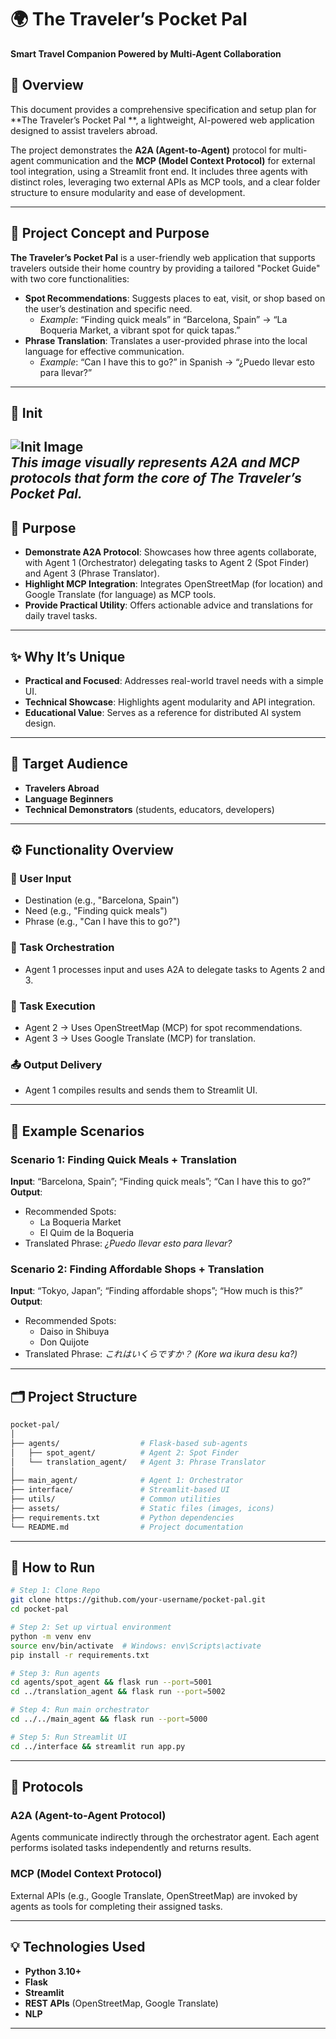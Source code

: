 # 🌍 The Traveler’s Pocket Pal 

**Smart Travel Companion Powered by Multi-Agent Collaboration**

## 📖 Overview

This document provides a comprehensive specification and setup plan for **The Traveler’s Pocket Pal **, a lightweight, AI-powered web application designed to assist travelers abroad.

The project demonstrates the **A2A (Agent-to-Agent)** protocol for multi-agent communication and the **MCP (Model Context Protocol)** for external tool integration, using a Streamlit front end. It includes three agents with distinct roles, leveraging two external APIs as MCP tools, and a clear folder structure to ensure modularity and ease of development.

---

## 🧠 Project Concept and Purpose

**The Traveler’s Pocket Pal** is a user-friendly web application that supports travelers outside their home country by providing a tailored "Pocket Guide" with two core functionalities:

- **Spot Recommendations**: Suggests places to eat, visit, or shop based on the user’s destination and specific need.
    - _Example_: “Finding quick meals” in “Barcelona, Spain” → “La Boqueria Market, a vibrant spot for quick tapas.”
- **Phrase Translation**: Translates a user-provided phrase into the local language for effective communication.
    - _Example_: “Can I have this to go?” in Spanish → “¿Puedo llevar esto para llevar?”

---
## 📸 Init

![Init Image](https://media.licdn.com/dms/image/v2/D5622AQGtBESqSfcjsQ/feedshare-shrink_1280/B56ZY5c2cXH0Ak-/0/1744720592440?e=2147483647&v=beta&t=9JCK9BHTB0oTDTxXxCinQMdZocjALKkSNt9yYgnXBAg)  
*This image visually represents A2A and MCP protocols that form the core of The Traveler’s Pocket Pal.*
---
## 🎯 Purpose

- **Demonstrate A2A Protocol**: Showcases how three agents collaborate, with Agent 1 (Orchestrator) delegating tasks to Agent 2 (Spot Finder) and Agent 3 (Phrase Translator).
- **Highlight MCP Integration**: Integrates OpenStreetMap (for location) and Google Translate (for language) as MCP tools.
- **Provide Practical Utility**: Offers actionable advice and translations for daily travel tasks.

---

## ✨ Why It’s Unique

- **Practical and Focused**: Addresses real-world travel needs with a simple UI.
- **Technical Showcase**: Highlights agent modularity and API integration.
- **Educational Value**: Serves as a reference for distributed AI system design.

---

## 👥 Target Audience

- **Travelers Abroad**
- **Language Beginners**
- **Technical Demonstrators** (students, educators, developers)

---

## ⚙️ Functionality Overview

### 👤 User Input
- Destination (e.g., "Barcelona, Spain")
- Need (e.g., "Finding quick meals")
- Phrase (e.g., "Can I have this to go?")

### 🔁 Task Orchestration
- Agent 1 processes input and uses A2A to delegate tasks to Agents 2 and 3.

### 🧠 Task Execution
- Agent 2 → Uses OpenStreetMap (MCP) for spot recommendations.
- Agent 3 → Uses Google Translate (MCP) for translation.

### 📤 Output Delivery
- Agent 1 compiles results and sends them to Streamlit UI.

---

## 🧪 Example Scenarios

### Scenario 1: Finding Quick Meals + Translation
**Input**: “Barcelona, Spain”; “Finding quick meals”; “Can I have this to go?”  
**Output**:
- Recommended Spots:
    - La Boqueria Market
    - El Quim de la Boqueria
- Translated Phrase: _¿Puedo llevar esto para llevar?_

### Scenario 2: Finding Affordable Shops + Translation
**Input**: “Tokyo, Japan”; “Finding affordable shops”; “How much is this?”  
**Output**:
- Recommended Spots:
    - Daiso in Shibuya
    - Don Quijote
- Translated Phrase: _これはいくらですか？ (Kore wa ikura desu ka?)_

---

## 🗂️ Project Structure

```bash
pocket-pal/
│
├── agents/                  # Flask-based sub-agents
│   ├── spot_agent/          # Agent 2: Spot Finder
│   └── translation_agent/   # Agent 3: Phrase Translator
│
├── main_agent/              # Agent 1: Orchestrator
├── interface/               # Streamlit-based UI
├── utils/                   # Common utilities
├── assets/                  # Static files (images, icons)
├── requirements.txt         # Python dependencies
└── README.md                # Project documentation
```

---

## 🚀 How to Run

```bash
# Step 1: Clone Repo
git clone https://github.com/your-username/pocket-pal.git
cd pocket-pal

# Step 2: Set up virtual environment
python -m venv env
source env/bin/activate  # Windows: env\Scripts\activate
pip install -r requirements.txt

# Step 3: Run agents
cd agents/spot_agent && flask run --port=5001
cd ../translation_agent && flask run --port=5002

# Step 4: Run main orchestrator
cd ../../main_agent && flask run --port=5000

# Step 5: Run Streamlit UI
cd ../interface && streamlit run app.py
```

---

## 💬 Protocols

### A2A (Agent-to-Agent Protocol)
Agents communicate indirectly through the orchestrator agent. Each agent performs isolated tasks independently and returns results.

### MCP (Model Context Protocol)
External APIs (e.g., Google Translate, OpenStreetMap) are invoked by agents as tools for completing their assigned tasks.

---

## 💡 Technologies Used

- **Python 3.10+**
- **Flask**
- **Streamlit**
- **REST APIs** (OpenStreetMap, Google Translate)
- **NLP**

---
